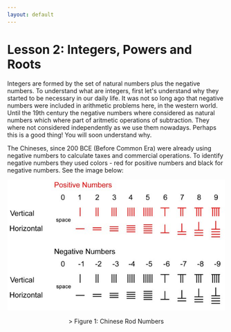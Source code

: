 ```yaml
---
layout: default
---
```


# Lesson 2: Integers, Powers and Roots

Integers are formed by the set of natural numbers plus the negative numbers. To understand what are integers, first let's understand why they started to be necessary in our daily life. It was not so long ago that negative numbers were included in arithmetic problems here, in the western world. Until the 19th century the negative numbers where considered as natural numbers which where part of aritmetic operations of subtraction. They where not considered independently as we use them nowadays. Perhaps this is a good thing! You will soon understand why. 

The Chineses, since 200 BCE (Before Common Era) were already using negative numbers to calculate taxes and commercial operations. To identify negative numbers they used colors - red for positive numbers and black for negative numbers. See the image below:

![](assets/imgs/rodnumbers.jpg)
<center> > Figure 1: Chinese Rod Numbers </center>


